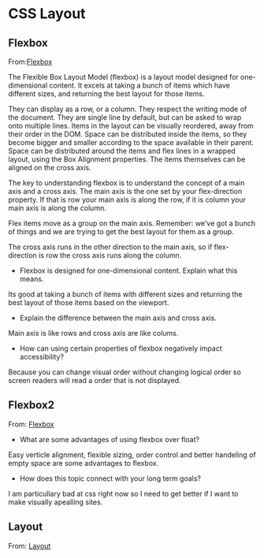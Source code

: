# CSS Layout

## Flexbox

From:[Flexbox](https://web.dev/learn/css/flexbox/)

The Flexible Box Layout Model (flexbox) is a layout model designed for one-dimensional content. It excels at taking a bunch of items which have different sizes, and returning the best layout for those items.

They can display as a row, or a column.
They respect the writing mode of the document.
They are single line by default, but can be asked to wrap onto multiple lines.
Items in the layout can be visually reordered, away from their order in the DOM.
Space can be distributed inside the items, so they become bigger and smaller according to the space available in their parent.
Space can be distributed around the items and flex lines in a wrapped layout, using the Box Alignment properties.
The items themselves can be aligned on the cross axis.

The key to understanding flexbox is to understand the concept of a main axis and a cross axis. The main axis is the one set by your flex-direction property. If that is row your main axis is along the row, if it is column your main axis is along the column.

Flex items move as a group on the main axis. Remember: we've got a bunch of things and we are trying to get the best layout for them as a group.

The cross axis runs in the other direction to the main axis, so if flex-direction is row the cross axis runs along the column.

- Flexbox is designed for one-dimensional content. Explain what this means.

Its good at taking a bunch of items with different sizes and returning the best layout of those items based on the viewport.

- Explain the difference between the main axis and cross axis.

Main axis is like rows and cross axis are like colums.

- How can using certain properties of flexbox negatively impact accessibility?

Because you can change visual order without changing logical order so screen readers will read a order that is not displayed.

## Flexbox2

From: [Flexbox](https://developer.mozilla.org/en-US/docs/Learn/CSS/CSS_layout/Flexbox)

- What are some advantages of using flexbox over float?

Easy verticle alignment, flexible sizing, order control and better handeling of empty space are some advantages to flexbox.

- How does this topic connect with your long term goals?

I am particullary bad at css right now so I need to get better if I want to make visually apealling sites.

## Layout

From: [Layout](https://web.dev/learn/css/layout/)
